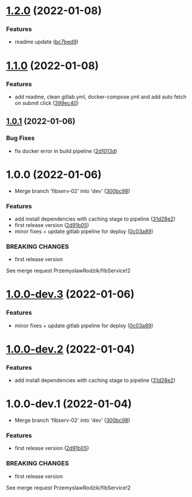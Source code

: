 # [1.2.0](https://gitlab.com/PrzemyslawRodzik/fibService/compare/v1.1.0...v1.2.0) (2022-01-08)


### Features

* readme update ([bc7bed9](https://gitlab.com/PrzemyslawRodzik/fibService/commit/bc7bed97e26db739b5e407f993c9d7b253727359))

# [1.1.0](https://gitlab.com/PrzemyslawRodzik/fibService/compare/v1.0.1...v1.1.0) (2022-01-08)


### Features

* add readme, clean gitlab.yml, docker-compose.yml and add auto fetch on submit click ([399ec40](https://gitlab.com/PrzemyslawRodzik/fibService/commit/399ec409d617992cd5a9456ffc93982184f5df84))

## [1.0.1](https://gitlab.com/PrzemyslawRodzik/fibService/compare/v1.0.0...v1.0.1) (2022-01-06)


### Bug Fixes

* fix docker error in build pipeline ([2d1013d](https://gitlab.com/PrzemyslawRodzik/fibService/commit/2d1013d4e1efe9667e232a72ecbe148749c105c8))

# 1.0.0 (2022-01-06)


* Merge branch 'fibserv-02' into 'dev' ([300bc98](https://gitlab.com/PrzemyslawRodzik/fibService/commit/300bc9884a30086fdc186251c8e880355bf76064))


### Features

* add install dependencies with caching stage to pipeline ([31d28e2](https://gitlab.com/PrzemyslawRodzik/fibService/commit/31d28e203e89c6e70f8d5ed0c805c772977c1977))
* first release version ([2d91b05](https://gitlab.com/PrzemyslawRodzik/fibService/commit/2d91b059bb73c26dae7264d8741b45fc5855e7b4))
* minor fixes + update gitlab pipeline for deploy ([0c03a89](https://gitlab.com/PrzemyslawRodzik/fibService/commit/0c03a89cb49a54dd7603ab5fd22a0851466b4acf))


### BREAKING CHANGES

* first release version

See merge request PrzemyslawRodzik/fibService!2

# [1.0.0-dev.3](https://gitlab.com/PrzemyslawRodzik/fibService/compare/v1.0.0-dev.2...v1.0.0-dev.3) (2022-01-06)


### Features

* minor fixes + update gitlab pipeline for deploy ([0c03a89](https://gitlab.com/PrzemyslawRodzik/fibService/commit/0c03a89cb49a54dd7603ab5fd22a0851466b4acf))

# [1.0.0-dev.2](https://gitlab.com/PrzemyslawRodzik/fibService/compare/v1.0.0-dev.1...v1.0.0-dev.2) (2022-01-04)


### Features

* add install dependencies with caching stage to pipeline ([31d28e2](https://gitlab.com/PrzemyslawRodzik/fibService/commit/31d28e203e89c6e70f8d5ed0c805c772977c1977))

# 1.0.0-dev.1 (2022-01-04)


* Merge branch 'fibserv-02' into 'dev' ([300bc98](https://gitlab.com/PrzemyslawRodzik/fibService/commit/300bc9884a30086fdc186251c8e880355bf76064))


### Features

* first release version ([2d91b05](https://gitlab.com/PrzemyslawRodzik/fibService/commit/2d91b059bb73c26dae7264d8741b45fc5855e7b4))


### BREAKING CHANGES

* first release version

See merge request PrzemyslawRodzik/fibService!2
